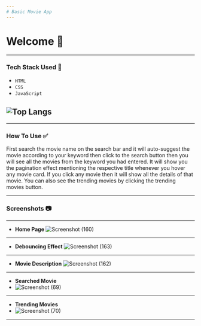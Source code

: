 ```yaml
---
# Basic Movie App
---
```


# Welcome 👋
---

### Tech Stack Used 🔧
- `HTML`
- `CSS`
- `JavaScript`

![Top Langs](https://github-readme-stats.vercel.app/api/top-langs/?username=codertarun&hide=ejs,shell&theme=tokyonight)
---

---

### How To Use ✅

First search the movie name on the search bar and it will auto-suggest the movie according to your keyword then click to the search button then you will see all the movies from the keyword you had entered. It will show you the pagination effect mentioning the respective title whenever you hover any movie card. If you click any movie then it will show all the details of that movie. You can also see the trending movies by clicking the trending movies button.

---

### Screenshots :camera:

---
- **Home Page**
![Screenshot (160)](https://user-images.githubusercontent.com/91532627/158649923-50427861-ff01-4fcf-ad75-6bfb90759859.png)

---
- **Debouncing Effect**
![Screenshot (163)](https://user-images.githubusercontent.com/91532627/158649942-337992fe-1d77-4cfc-a864-151db0d48693.png)

---

- **Movie Description**
![Screenshot (162)](https://user-images.githubusercontent.com/91532627/158649955-f5b9eee7-edd3-401e-9225-11df025e9870.png)

---
- **Searched Movie**
- ![Screenshot (69)](https://user-images.githubusercontent.com/91532627/155184249-c4d45f5d-6ed8-414c-ad65-2c50cc161804.png)

---
- **Trending Movies**
- ![Screenshot (70)](https://user-images.githubusercontent.com/91532627/155184389-2c558c98-4d2a-4bd4-a914-e97397ddfb6e.png)

---


